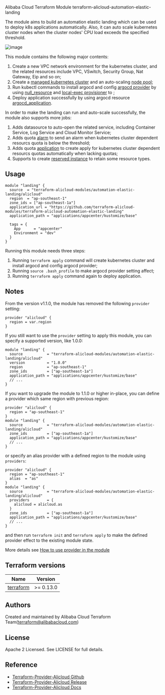 Alibaba Cloud Terraform Module
terraform-alicloud-automation-elastic-landing

The module aims to build an automation elastic landing which 
can be used to deploy k8s applications automatically. 
Also, it can auto scale kubernetes cluster nodes when the cluster 
nodes' CPU load exceeds the specified threshold.

![image](https://raw.githubusercontent.com/terraform-alicloud-modules/terraform-alicloud-automation-elastic-landing/main/architecture.png)

This module contains the following major contents:
1. Create a new VPC network environment for the kubernetes cluster, and the related resources include VPC, VSwitch, Security Group, Nat Gateway, Eip and so on;
2. Create a [managed kubernetes cluster](https://registry.terraform.io/providers/aliyun/alicloud/latest/docs/resources/cs_managed_kubernetes) and an auto-scaling [node pool](https://registry.terraform.io/providers/aliyun/alicloud/latest/docs/resources/cs_kubernetes_node_pool);
3. Run kubectl commands to install argocd and config [argocd provider](https://registry.terraform.io/providers/oboukili/argocd/latest/docs) by using [null_resource](https://registry.terraform.io/providers/hashicorp/null/latest/docs/resources/resource) and [local-exec provisioner](https://www.terraform.io/docs/language/resources/provisioners/local-exec.html) to ;
4. Deploy application successfully by using argocd resource [argocd_application](https://registry.terraform.io/providers/oboukili/argocd/latest/docs/resources/application).

In order to make the landing can run and auto-scale successfully, the module also supports more jobs:
1. Adds datasource to auto-open the related service, including Container Service, Log Service and Cloud Monitor Service;
2. Adds quota [alarm](https://registry.terraform.io/providers/aliyun/alicloud/latest/docs/resources/quotas_quota_alarm) to send an alarm when kubernetes cluster dependent resourcs quota is below the threshold;
3. Adds quota [application](https://registry.terraform.io/providers/aliyun/alicloud/latest/docs/resources/quotas_quota_application) to create apply for kubernetes cluster dependent resourcs quotas automatically when lacking quotas;
4. Supports to create [reserved instance](https://registry.terraform.io/providers/aliyun/alicloud/latest/docs/resources/reserved_instance) to retain some resource types.

## Usage

```hcl
module "landing" {
  source  = "terraform-alicloud-modules/automation-elastic-landing/alicloud"
  region  = "ap-southeast-1"
  zone_ids = ["ap-southeast-1a"]
  application_url = "https://github.com/terraform-alicloud-modules/terraform-alicloud-automation-elastic-landing"
  application_path = "applications/appcenter/kustomize/base"
    
  tags = {
    App      = "appcenter"
    Environment = "dev"
  }
}
```

Running this module needs three steps:
1. Running `terraform apply` command will create kubernetes cluster and install argocd and config argocd provider;
2. Running `source .bash_profile` to make argocd provider setting affect;
3. Running `terraform apply` command again to deploy application.

## Notes
From the version v1.1.0, the module has removed the following `provider` setting:

```hcl
provider "alicloud" {
  region = var.region
}
```

If you still want to use the `provider` setting to apply this module, you can specify a supported version, like 1.0.0:

```hcl
module "landing" {
  source           = "terraform-alicloud-modules/automation-elastic-landing/alicloud"
  version          = "1.0.0"
  region           = "ap-southeast-1"
  zone_ids         = ["ap-southeast-1a"]
  application_path = "applications/appcenter/kustomize/base"
  // ...
}
```

If you want to upgrade the module to 1.1.0 or higher in-place, you can define a provider which same region with
previous region:

```hcl
provider "alicloud" {
  region = "ap-southeast-1"
}
module "landing" {
  source           = "terraform-alicloud-modules/automation-elastic-landing/alicloud"
  zone_ids         = ["ap-southeast-1a"]
  application_path = "applications/appcenter/kustomize/base"
  // ...
}
```
or specify an alias provider with a defined region to the module using `providers`:

```hcl
provider "alicloud" {
  region = "ap-southeast-1"
  alias  = "as"
}
module "landing" {
  source           = "terraform-alicloud-modules/automation-elastic-landing/alicloud"
  providers        = {
    alicloud = alicloud.as
  }
  zone_ids         = ["ap-southeast-1a"]
  application_path = "applications/appcenter/kustomize/base"
  // ...
}
```

and then run `terraform init` and `terraform apply` to make the defined provider effect to the existing module state.

More details see [How to use provider in the module](https://www.terraform.io/docs/language/modules/develop/providers.html#passing-providers-explicitly)

## Terraform versions

| Name | Version |
|------|---------|
| <a name="requirement_terraform"></a> [terraform](#requirement\_terraform) | >= 0.13.0 |

Authors
-------
Created and maintained by Alibaba Cloud Terraform Team(terraform@alibabacloud.com)

License
----
Apache 2 Licensed. See LICENSE for full details.

Reference
---------
* [Terraform-Provider-Alicloud Github](https://github.com/terraform-providers/terraform-provider-alicloud)
* [Terraform-Provider-Alicloud Release](https://releases.hashicorp.com/terraform-provider-alicloud/)
* [Terraform-Provider-Alicloud Docs](https://www.terraform.io/docs/providers/alicloud/index.html)